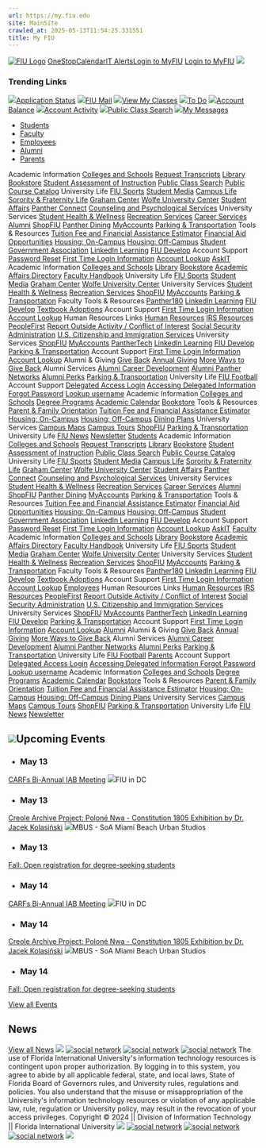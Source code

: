 ```yaml
---
url: https://my.fiu.edu
site: MainSite
crawled_at: 2025-05-13T11:54:25.331551
title: My FIU
---
```


[![FIU Logo](https://s3.amazonaws.com/my.fiu.edu/ca1ac592-e778-11e8-a65f-126b3cabd094)](https://my.fiu.edu/)
[OneStop](https://onestop.fiu.edu)[Calendar](https://calendar.fiu.edu/academic_calendar)[IT Alerts](https://fiu.service-now.com/sp?id=services_status)[Login to MyFIU](https://myps.fiu.edu/psc/ihub/EMPLOYEE/EMPL/c/NUI_FRAMEWORK.PT_LANDINGPAGE.GBL)
[Login to MyFIU](https://myps.fiu.edu/psc/ihub/EMPLOYEE/EMPL/c/NUI_FRAMEWORK.PT_LANDINGPAGE.GBL)
![](https://my.fiu.edu/static/media/glass.2a4a6c62.svg)
### Trending Links
[![](https://s3.amazonaws.com/my.fiu.edu/3a4af662-d985-11e9-9e8f-1240e83fdc9e.svg)Application Status](https://myps.fiu.edu/psp/ihub/EMPLOYEE/CAMP/c/SAD_APPLICANT_FL.SAD_APPL_SELECT_FL.GBL?fiusearchlabel=%27Application%20Status%27 "Application Status")
[![](https://s3.amazonaws.com/my.fiu.edu/f1be5916-d989-11e9-a3ac-1240e83fdc9e.svg)FIU Mail](http://mail.fiu.edu "FIU Mail")
[![](https://s3.amazonaws.com/my.fiu.edu/a04b35b8-d989-11e9-8b66-1240e83fdc9e.svg)View My Classes](https://myps.fiu.edu/psp/ihub/EMPLOYEE/CAMP/c/SSR_STUDENT_FL.SSR_START_PAGE_FL.GBL?GMenu=SSR_STUDENT_FL&GComp=SSR_START_PAGE_FL&GPage=SSR_START_PAGE_FL&scname=CS_SSR_MANAGE_CLASSES_NAV&fiusearchlabel=%27View%20My%20Classes%27 "View My Classes")
[![](https://s3.amazonaws.com/my.fiu.edu/4e417240-d98a-11e9-8023-1240e83fdc9e.svg)To Do](https://myps.fiu.edu/psp/ihub/EMPLOYEE/CAMP/c/SCC_TASKS_FL.SCC_TASKS_START_FL.GBL?GMenu=SCC_TASKS_FL&GComp=SCC_TASKS_SP_FL&GPage=SCC_START_PAGE_FL&scname=CS_TASKS&tilename=CS_SCC_TASK_MD_TGT_FL_GBL&fiusearchlabel=%27To%20Do%27 "To Do")
[![](https://s3.amazonaws.com/my.fiu.edu/2290cd58-d985-11e9-8b27-1240e83fdc9e.svg)Account Balance](https://myps.fiu.edu/psp/ihub/EMPLOYEE/CAMP/c/SSF_STUDENT_FL.SSF_FIN_ACCT_ML_FL.GBL?GMenu=SSF_STUDENT_FL&GComp=SSF_FIN_ACCT_SP_FL&GPage=SCC_START_PAGE_FL&scname=CS_FINANCIAL_ACCOUNT&tilename=CS_SSF_FIN_ACCT_ML_FL_GBL&tilename=CS_SSF_FIN_ACCT_ML_FL_GBL&fiusearchlabel=%27Account%20Balance%27 "Account Balance")
[![](https://s3.amazonaws.com/my.fiu.edu/158ac6fe-d985-11e9-a57e-1240e83fdc9e.svg)Account Activity](https://myps.fiu.edu/psp/ihub/EMPLOYEE/CAMP/c/SSF_STUDENT_FL.SSF_FIN_ACCT_ML_FL.GBL?GMenu=SSF_STUDENT_FL&GComp=SSF_FIN_ACCT_SP_FL&GPage=SCC_START_PAGE_FL&scname=CS_FINANCIAL_ACCOUNT&tilename=CS_SSF_FIN_ACCT_ML_FL_GBL&tilename=CS_SSF_FIN_ACCT_ML_FL_GBL&fiusearchlabel=%27Account%20Activity%27 "Account Activity")
[![](https://s3.amazonaws.com/my.fiu.edu/1e2c36c4-d987-11e9-a766-1240e83fdc9e.svg)Public Class Search](https://pslinks.fiu.edu/psc/cslinks/EMPLOYEE/CAMP/c/COMMUNITY_ACCESS.CLASS_SEARCH.GBL&FolderPath=PORTAL_ROOT_OBJECT.HC_CLASS_SEARCH_GBL "Public Class Search")
[![](https://s3.amazonaws.com/my.fiu.edu/f1be5916-d989-11e9-a3ac-1240e83fdc9e.svg)My Messages](https://myps.fiu.edu/psp/ihub/EMPLOYEE/CAMP/c/FIU_SA_STUDENT_FL.FIU_MY_MSG_FL.GBL?fiusearchlabel=%27My%20Messages%27 "My Messages")
  * [Students](https://my.fiu.edu/)
  * [Faculty](https://my.fiu.edu/)
  * [Employees](https://my.fiu.edu/)
  * [Alumni](https://my.fiu.edu/)
  * [Parents](https://my.fiu.edu/)


Academic Information
[Colleges and Schools](http://www.fiu.edu/academics/)
[Request Transcripts](http://onestop.fiu.edu/Registrar/Transcripts/Index.html#Request%20Official%20Transcripts)
[Library](https://library.fiu.edu/)
[Bookstore](http://fiu.bncollege.com/)
[Student Assessment of Instruction](https://opir.fiu.edu/faculty-evaluations.htm)
[Public Class Search](https://pslinks.fiu.edu/psc/cslinks/EMPLOYEE/CAMP/c/COMMUNITY_ACCESS.CLASS_SEARCH.GBL&FolderPath=PORTAL_ROOT_OBJECT.HC_CLASS_SEARCH_GBL)
[Public Course Catalog](https://pslinks.fiu.edu/psc/cslinks/EMPLOYEE/CAMP/c/COMMUNITY_ACCESS.SSS_BROWSE_CATLG.GBL)
University Life
[FIU Sports](http://www.fiusports.com/)
[Student Media](http://fiusm.com/)
[Campus Life](http://campuslife.fiu.edu/)
[Sorority & Fraternity Life](http://greeks.fiu.edu/)
[Graham Center](http://guc.fiu.edu/)
[Wolfe University Center](http://wuc.fiu.edu/)
[Student Affairs](http://undergrad.fiu.edu/)
[Panther Connect](https://fiu.campuslabs.com/engage)
[Counseling and Psychological Services](https://dasa.fiu.edu/all-departments/counseling-and-psychological-services/)
University Services
[Student Health & Wellness](https://go.fiu.edu/myhealth)
[Recreation Services](http://recreation.fiu.edu/)
[Career Services](http://career.fiu.edu/)
[Alumni](http://fiualumni.com/)
[ShopFIU](http://shop.fiu.edu/)
[Panther Dining](https://shop.fiu.edu/dining/panther-dining/)
[MyAccounts](https://myaccounts.fiu.edu/)
[Parking & Transportation](https://parking.fiu.edu)
Tools & Resources
[Tuition Fee and Financial Assistance Estimator](https://controller.fiu.edu/departments/student-financials-systems/bursar-cashiers/calculator/)
[Financial Aid Opportunities](http://finaid.fiu.edu/)
[Housing: On-Campus](http://housing.fiu.edu/)
[Housing: Off-Campus](http://classifieds.fiu.edu/)
[Student Government Association](http://sga.fiu.edu/)
[LinkedIn Learning](https://linkedinlearning.fiu.edu/)
[FIU Develop](https://develop.fiu.edu)
Account Support
[Password Reset](https://login.fiu.edu/help/)
[First Time Login Information](https://fiu.service-now.com/sp?id=kb_article&sys_id=fa1da68bdbdfa600ff70785e0f9619c7)
[Account Lookup](https://login.fiu.edu/account/recovery/uid/)
[AskIT](https://askit.fiu.edu)
Academic Information
[Colleges and Schools](http://www.fiu.edu/academics/)
[Library](https://library.fiu.edu/)
[Bookstore](http://fiu.bncollege.com/)
[Academic Affairs Directory](https://provost.fiu.edu/personnel.html)
[Faculty Handbook](http://academic.fiu.edu/docs/Faculty_Handbook.pdf)
University Life
[FIU Sports](http://www.fiusports.com/)
[Student Media](http://fiusm.com/)
[Graham Center](http://guc.fiu.edu/)
[Wolfe University Center](http://wuc.fiu.edu/)
University Services
[Student Health & Wellness](https://go.fiu.edu/myhealth)
[Recreation Services](http://recreation.fiu.edu/)
[ShopFIU](http://shop.fiu.edu/)
[MyAccounts](https://myaccounts.fiu.edu/)
[Parking & Transportation](https://parking.fiu.edu)
Faculty Tools & Resources
[Panther180](https://www.faculty180.com/sysadmin/login.php?dbID=fiu)
[LinkedIn Learning](https://linkedinlearning.fiu.edu/)
[FIU Develop](https://develop.fiu.edu)
[Textbook Adoptions](https://go.fiu.edu/adopt)
Account Support
[First Time Login Information](https://fiu.service-now.com/sp?id=kb_article&sys_id=fa1da68bdbdfa600ff70785e0f9619c7)
[Account Lookup](https://login.fiu.edu/account/recovery/uid/)
Human Resources Links
[Human Resources](http://hr.fiu.edu/)
[IRS Resources](http://www.irs.gov/individuals/index.html)
[PeopleFirst](https://peoplefirst.myflorida.com/)
[Report Outside Activity / Conflict of Interest](https://hr.fiu.edu/employees-affiliates/working-at-fiu/#conflict-of-interest)
[Social Security Administration](http://www.ssa.gov/)
[U.S. Citizenship and Immigration Services](http://www.uscis.gov/portal/site/uscis)
University Services
[ShopFIU](http://shop.fiu.edu/)
[MyAccounts](https://myaccounts.fiu.edu/)
[PantherTech](https://panthertech.fiu.edu/)
[LinkedIn Learning](https://linkedinlearning.fiu.edu/)
[FIU Develop](https://develop.fiu.edu)
[Parking & Transportation](https://parking.fiu.edu)
Account Support
[First Time Login Information](https://fiu.service-now.com/sp?id=kb_article&sys_id=fa1da68bdbdfa600ff70785e0f9619c7)
[Account Lookup](https://login.fiu.edu/account/recovery/uid/)
Alumni & Giving
[Give Back](https://www.fiualumni.com/give-back/index.html)
[Annual Giving](https://www.fiualumni.com/give-back/annual-giving/index.html)
[More Ways to Give Back](https://www.fiualumni.com/give-back/more/index.html)
Alumni Services
[Alumni Career Development](https://www.fiualumni.com/resources/career-development/index.html)
[Alumni Panther Networks](https://www.fiualumni.com/networking/index.html)
[Alumni Perks](https://www.fiualumni.com/resources/discounts/index.html)
[Parking & Transportation](https://parking.fiu.edu)
University Life
[FIU Football](https://fiusports.com/sports/football)
Account Support
[Delegated Access Login](https://pslinks.fiu.edu/psc/cslinks/EMPLOYEE/CAMP/c/NUI_FRAMEWORK.PT_LANDINGPAGE.GBL)
[Accessing Delegated Information ](https://onestop.fiu.edu/student-records-myfiu/personal-records/delegated-access/)
[Forgot Password](https://pslinks.fiu.edu/psc/cslinks/EMPLOYEE/CAMP/c/FIU_CAMPUS_COMMUNITY_MENU.FIU_NUR_REG.GBL?page=FIU_NUR_FRGT_PSWD&action=U)
[Lookup username](https://pslinks.fiu.edu/psc/cslinks_2/EMPLOYEE/CAMP/c/FIU_CAMPUS_COMMUNITY_MENU.FIU_NUR_REG.GBL?page=FIU_NUR_FRGT_USER&action=U)
Academic Information
[Colleges and Schools](http://www.fiu.edu/academics/)
[Degree Programs](https://www.fiu.edu/academics/degrees-and-programs/index.html)
[Academic Calendar](https://onestop.fiu.edu/academic-calendar/)
[Bookstore](http://fiu.bncollege.com/)
Tools & Resources
[Parent & Family Orientation](https://studentaffairs.fiu.edu/campus-services/orientation-and-family-programs/parents-and-families/)
[Tuition Fee and Financial Assistance Estimator](https://controller.fiu.edu/departments/student-financials-systems/bursar-cashiers/calculator/)
[Housing: On-Campus](http://housing.fiu.edu/)
[Housing: Off-Campus](http://classifieds.fiu.edu/)
[Dining Plans](https://dineoncampus.com/FIU)
University Services
[Campus Maps](https://campusmaps.fiu.edu/index.html#/campus/MMC)
[Campus Tours](https://admissions.fiu.edu/experience-fiu/visit/index.html)
[ShopFIU](http://shop.fiu.edu/)
[Parking & Transportation](https://parking.fiu.edu)
University Life
[FIU News](https://news.fiu.edu/)
[Newsletter](https://fiu.us1.list-manage.com/subscribe?u=d13d9ca5483e1889af5c1cd91&id=eabfc4fe46)
[Students](https://my.fiu.edu/)
Academic Information
[Colleges and Schools](http://www.fiu.edu/academics/)
[Request Transcripts](http://onestop.fiu.edu/Registrar/Transcripts/Index.html#Request%20Official%20Transcripts)
[Library](https://library.fiu.edu/)
[Bookstore](http://fiu.bncollege.com/)
[Student Assessment of Instruction](https://opir.fiu.edu/faculty-evaluations.htm)
[Public Class Search](https://pslinks.fiu.edu/psc/cslinks/EMPLOYEE/CAMP/c/COMMUNITY_ACCESS.CLASS_SEARCH.GBL&FolderPath=PORTAL_ROOT_OBJECT.HC_CLASS_SEARCH_GBL)
[Public Course Catalog](https://pslinks.fiu.edu/psc/cslinks/EMPLOYEE/CAMP/c/COMMUNITY_ACCESS.SSS_BROWSE_CATLG.GBL)
University Life
[FIU Sports](http://www.fiusports.com/)
[Student Media](http://fiusm.com/)
[Campus Life](http://campuslife.fiu.edu/)
[Sorority & Fraternity Life](http://greeks.fiu.edu/)
[Graham Center](http://guc.fiu.edu/)
[Wolfe University Center](http://wuc.fiu.edu/)
[Student Affairs](http://undergrad.fiu.edu/)
[Panther Connect](https://fiu.campuslabs.com/engage)
[Counseling and Psychological Services](https://dasa.fiu.edu/all-departments/counseling-and-psychological-services/)
University Services
[Student Health & Wellness](https://go.fiu.edu/myhealth)
[Recreation Services](http://recreation.fiu.edu/)
[Career Services](http://career.fiu.edu/)
[Alumni](http://fiualumni.com/)
[ShopFIU](http://shop.fiu.edu/)
[Panther Dining](https://shop.fiu.edu/dining/panther-dining/)
[MyAccounts](https://myaccounts.fiu.edu/)
[Parking & Transportation](https://parking.fiu.edu)
Tools & Resources
[Tuition Fee and Financial Assistance Estimator](https://controller.fiu.edu/departments/student-financials-systems/bursar-cashiers/calculator/)
[Financial Aid Opportunities](http://finaid.fiu.edu/)
[Housing: On-Campus](http://housing.fiu.edu/)
[Housing: Off-Campus](http://classifieds.fiu.edu/)
[Student Government Association](http://sga.fiu.edu/)
[LinkedIn Learning](https://linkedinlearning.fiu.edu/)
[FIU Develop](https://develop.fiu.edu)
Account Support
[Password Reset](https://login.fiu.edu/help/)
[First Time Login Information](https://fiu.service-now.com/sp?id=kb_article&sys_id=fa1da68bdbdfa600ff70785e0f9619c7)
[Account Lookup](https://login.fiu.edu/account/recovery/uid/)
[AskIT](https://askit.fiu.edu)
[Faculty](https://my.fiu.edu/)
Academic Information
[Colleges and Schools](http://www.fiu.edu/academics/)
[Library](https://library.fiu.edu/)
[Bookstore](http://fiu.bncollege.com/)
[Academic Affairs Directory](https://provost.fiu.edu/personnel.html)
[Faculty Handbook](http://academic.fiu.edu/docs/Faculty_Handbook.pdf)
University Life
[FIU Sports](http://www.fiusports.com/)
[Student Media](http://fiusm.com/)
[Graham Center](http://guc.fiu.edu/)
[Wolfe University Center](http://wuc.fiu.edu/)
University Services
[Student Health & Wellness](https://go.fiu.edu/myhealth)
[Recreation Services](http://recreation.fiu.edu/)
[ShopFIU](http://shop.fiu.edu/)
[MyAccounts](https://myaccounts.fiu.edu/)
[Parking & Transportation](https://parking.fiu.edu)
Faculty Tools & Resources
[Panther180](https://www.faculty180.com/sysadmin/login.php?dbID=fiu)
[LinkedIn Learning](https://linkedinlearning.fiu.edu/)
[FIU Develop](https://develop.fiu.edu)
[Textbook Adoptions](https://go.fiu.edu/adopt)
Account Support
[First Time Login Information](https://fiu.service-now.com/sp?id=kb_article&sys_id=fa1da68bdbdfa600ff70785e0f9619c7)
[Account Lookup](https://login.fiu.edu/account/recovery/uid/)
[Employees](https://my.fiu.edu/)
Human Resources Links
[Human Resources](http://hr.fiu.edu/)
[IRS Resources](http://www.irs.gov/individuals/index.html)
[PeopleFirst](https://peoplefirst.myflorida.com/)
[Report Outside Activity / Conflict of Interest](https://hr.fiu.edu/employees-affiliates/working-at-fiu/#conflict-of-interest)
[Social Security Administration](http://www.ssa.gov/)
[U.S. Citizenship and Immigration Services](http://www.uscis.gov/portal/site/uscis)
University Services
[ShopFIU](http://shop.fiu.edu/)
[MyAccounts](https://myaccounts.fiu.edu/)
[PantherTech](https://panthertech.fiu.edu/)
[LinkedIn Learning](https://linkedinlearning.fiu.edu/)
[FIU Develop](https://develop.fiu.edu)
[Parking & Transportation](https://parking.fiu.edu)
Account Support
[First Time Login Information](https://fiu.service-now.com/sp?id=kb_article&sys_id=fa1da68bdbdfa600ff70785e0f9619c7)
[Account Lookup](https://login.fiu.edu/account/recovery/uid/)
[Alumni](https://my.fiu.edu/)
Alumni & Giving
[Give Back](https://www.fiualumni.com/give-back/index.html)
[Annual Giving](https://www.fiualumni.com/give-back/annual-giving/index.html)
[More Ways to Give Back](https://www.fiualumni.com/give-back/more/index.html)
Alumni Services
[Alumni Career Development](https://www.fiualumni.com/resources/career-development/index.html)
[Alumni Panther Networks](https://www.fiualumni.com/networking/index.html)
[Alumni Perks](https://www.fiualumni.com/resources/discounts/index.html)
[Parking & Transportation](https://parking.fiu.edu)
University Life
[FIU Football](https://fiusports.com/sports/football)
[Parents](https://my.fiu.edu/)
Account Support
[Delegated Access Login](https://pslinks.fiu.edu/psc/cslinks/EMPLOYEE/CAMP/c/NUI_FRAMEWORK.PT_LANDINGPAGE.GBL)
[Accessing Delegated Information ](https://onestop.fiu.edu/student-records-myfiu/personal-records/delegated-access/)
[Forgot Password](https://pslinks.fiu.edu/psc/cslinks/EMPLOYEE/CAMP/c/FIU_CAMPUS_COMMUNITY_MENU.FIU_NUR_REG.GBL?page=FIU_NUR_FRGT_PSWD&action=U)
[Lookup username](https://pslinks.fiu.edu/psc/cslinks_2/EMPLOYEE/CAMP/c/FIU_CAMPUS_COMMUNITY_MENU.FIU_NUR_REG.GBL?page=FIU_NUR_FRGT_USER&action=U)
Academic Information
[Colleges and Schools](http://www.fiu.edu/academics/)
[Degree Programs](https://www.fiu.edu/academics/degrees-and-programs/index.html)
[Academic Calendar](https://onestop.fiu.edu/academic-calendar/)
[Bookstore](http://fiu.bncollege.com/)
Tools & Resources
[Parent & Family Orientation](https://studentaffairs.fiu.edu/campus-services/orientation-and-family-programs/parents-and-families/)
[Tuition Fee and Financial Assistance Estimator](https://controller.fiu.edu/departments/student-financials-systems/bursar-cashiers/calculator/)
[Housing: On-Campus](http://housing.fiu.edu/)
[Housing: Off-Campus](http://classifieds.fiu.edu/)
[Dining Plans](https://dineoncampus.com/FIU)
University Services
[Campus Maps](https://campusmaps.fiu.edu/index.html#/campus/MMC)
[Campus Tours](https://admissions.fiu.edu/experience-fiu/visit/index.html)
[ShopFIU](http://shop.fiu.edu/)
[Parking & Transportation](https://parking.fiu.edu)
University Life
[FIU News](https://news.fiu.edu/)
[Newsletter](https://fiu.us1.list-manage.com/subscribe?u=d13d9ca5483e1889af5c1cd91&id=eabfc4fe46)
## ![](https://my.fiu.edu/static/media/calendar-3.e4c13ffd.svg)Upcoming Events
  * ### May 13
[CARFs Bi-Annual IAB Meeting](https://my.fiu.edu/)
![](https://my.fiu.edu/static/media/placeholder.52267391.svg)FIU in DC
  * ### May 13
[Creole Archive Project: Poloné Nwa - Constitution 1805 Exhibition by Dr. Jacek Kolasiński](https://carta.fiu.edu/mbus/events/haiti-heritage-exhibition/)
![](https://my.fiu.edu/static/media/placeholder.52267391.svg)MBUS - SoA Miami Beach Urban Studios
  * ### May 13
[Fall: Open registration for degree-seeking students](https://my.fiu.edu/)


  * ### May 14
[CARFs Bi-Annual IAB Meeting](https://my.fiu.edu/)
![](https://my.fiu.edu/static/media/placeholder.52267391.svg)FIU in DC
  * ### May 14
[Creole Archive Project: Poloné Nwa - Constitution 1805 Exhibition by Dr. Jacek Kolasiński](https://carta.fiu.edu/mbus/events/haiti-heritage-exhibition/)
![](https://my.fiu.edu/static/media/placeholder.52267391.svg)MBUS - SoA Miami Beach Urban Studios
  * ### May 14
[Fall: Open registration for degree-seeking students](https://my.fiu.edu/)


[View all Events](https://calendar.fiu.edu/)
## News
[View all News](https://news.fiu.edu/)
![](https://my.fiu.edu/)
[![social network](https://s3.amazonaws.com/my.fiu.edu/2f190086-e778-11e8-bf32-126b3cabd094)](https://twitter.com/FIU)
[![social network](https://s3.amazonaws.com/my.fiu.edu/0ee67804-f261-11e8-b64f-126b3cabd094)](https://www.facebook.com/floridainternational/)
[![social network](https://s3.amazonaws.com/my.fiu.edu/43e314cc-f261-11e8-a2ea-126b3cabd094)](https://www.instagram.com/fiuinstagram/)
The use of Florida International University's information technology resources is contingent upon proper authorization. By logging in to this system, you agree to abide by all applicable federal, state, and local laws, State of Florida Board of Governors rules, and University rules, regulations and policies. You also understand that the misuse or misappropriation of the University's information technology resources or violation of any applicable law, rule, regulation or University policy, may result in the revocation of your access privileges.
Copyright © 2024 || Division of Information Technology || Florida International University
![](https://my.fiu.edu/)
[![social network](https://s3.amazonaws.com/my.fiu.edu/2f190086-e778-11e8-bf32-126b3cabd094)](https://twitter.com/FIU)
[![social network](https://s3.amazonaws.com/my.fiu.edu/0ee67804-f261-11e8-b64f-126b3cabd094)](https://www.facebook.com/floridainternational/)
[![social network](https://s3.amazonaws.com/my.fiu.edu/43e314cc-f261-11e8-a2ea-126b3cabd094)](https://www.instagram.com/fiuinstagram/)
![](https://pslinks.fiu.edu/psp/cslinks/EMPLOYEE/CAMP/?cmd=logout)
